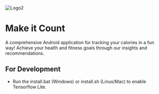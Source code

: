 ![Logo2](https://github.com/Cikguseven/D7-Orbital/assets/40373653/b79891e1-9d5e-4d9c-947e-d9f15895a6d8)

# Make it Count

A comprehensive Android application for tracking your calories in a fun way! Achieve your health and fitness goals through our insights and recommendations.

## For Development

- Run the install.bat (Windows) or install.sh (Linux/Mac) to enable Tensorflow Lite.
